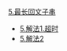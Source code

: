 
[5.最长回文子串](https://leetcode-cn.com/problems/longest-palindromic-substring/)
- [5.解法1.超时](https://leetcode-cn.com/submissions/detail/20869422/)
- [5.解法2](https://leetcode-cn.com/submissions/detail/21015309/)
